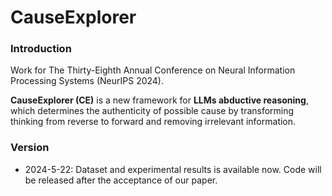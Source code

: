 # CauseExplorer

### Introduction

Work for The Thirty-Eighth Annual Conference on Neural Information Processing Systems (NeurIPS 2024).

**CauseExplorer (CE)** is a new framework for **LLMs abductive reasoning**, which determines the authenticity of possible cause by transforming thinking from reverse to forward and removing irrelevant information.

### Version

- 2024-5-22: Dataset and experimental results is available now. Code will be released after the acceptance of our paper.